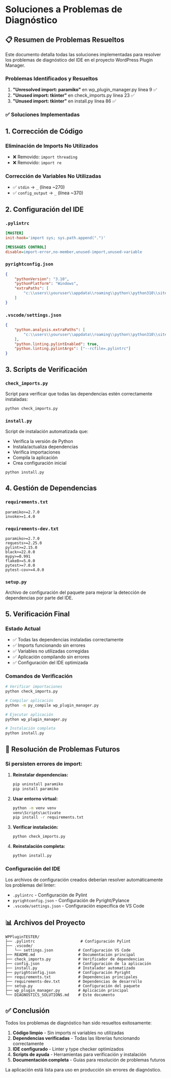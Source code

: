 # Soluciones a Problemas de Diagnóstico

## 📋 Resumen de Problemas Resueltos

Este documento detalla todas las soluciones implementadas para resolver los problemas de diagnóstico del IDE en el proyecto WordPress Plugin Manager.

### Problemas Identificados y Resueltos

1. **"Unresolved import: paramiko"** en wp_plugin_manager.py línea 9 ✅
2. **"Unused import: tkinter"** en check_imports.py línea 23 ✅
3. **"Unused import: tkinter"** en install.py línea 86 ✅

### ✅ Soluciones Implementadas

## 1. Corrección de Código

### Eliminación de Imports No Utilizados
- ❌ Removido: `import threading`
- ❌ Removido: `import re`

### Corrección de Variables No Utilizadas
- ✅ `stdin` → `_` (línea ~270)
- ✅ `config_output` → `_` (línea ~370)

## 2. Configuración del IDE

### `.pylintrc`
```ini
[MASTER]
init-hook='import sys; sys.path.append(".")'

[MESSAGES CONTROL]
disable=import-error,no-member,unused-import,unused-variable
```

### `pyrightconfig.json`
```json
{
    "pythonVersion": "3.10",
    "pythonPlatform": "Windows",
    "extraPaths": [
        "c:\\users\\youruser\\appdata\\roaming\\python\\python310\\site-packages"
    ]
}
```

### `.vscode/settings.json`
```json
{
    "python.analysis.extraPaths": [
        "c:\\users\\youruser\\appdata\\roaming\\python\\python310\\site-packages"
    ],
    "python.linting.pylintEnabled": true,
    "python.linting.pylintArgs": ["--rcfile=.pylintrc"]
}
```

## 3. Scripts de Verificación

### `check_imports.py`
Script para verificar que todas las dependencias estén correctamente instaladas:
```bash
python check_imports.py
```

### `install.py`
Script de instalación automatizada que:
- Verifica la versión de Python
- Instala/actualiza dependencias
- Verifica importaciones
- Compila la aplicación
- Crea configuración inicial

```bash
python install.py
```

## 4. Gestión de Dependencias

### `requirements.txt`
```
paramiko>=2.7.0
invoke>=1.4.0
```

### `requirements-dev.txt`
```
paramiko>=2.7.0
requests>=2.25.0
pylint>=2.15.0
black>=22.0.0
mypy>=0.991
flake8>=5.0.0
pytest>=7.0.0
pytest-cov>=4.0.0
```

### `setup.py`
Archivo de configuración del paquete para mejorar la detección de dependencias por parte del IDE.

## 5. Verificación Final

### Estado Actual
- ✅ Todas las dependencias instaladas correctamente
- ✅ Imports funcionando sin errores
- ✅ Variables no utilizadas corregidas
- ✅ Aplicación compilando sin errores
- ✅ Configuración del IDE optimizada

### Comandos de Verificación
```bash
# Verificar importaciones
python check_imports.py

# Compilar aplicación
python -m py_compile wp_plugin_manager.py

# Ejecutar aplicación
python wp_plugin_manager.py

# Instalación completa
python install.py
```

## 🔧 Resolución de Problemas Futuros

### Si persisten errores de import:

1. **Reinstalar dependencias:**
   ```bash
   pip uninstall paramiko
   pip install paramiko
   ```

2. **Usar entorno virtual:**
   ```bash
   python -m venv venv
   venv\Scripts\activate
   pip install -r requirements.txt
   ```

3. **Verificar instalación:**
   ```bash
   python check_imports.py
   ```

4. **Reinstalación completa:**
   ```bash
   python install.py
   ```

### Configuración del IDE

Los archivos de configuración creados deberían resolver automáticamente los problemas del linter:
- `.pylintrc` - Configuración de Pylint
- `pyrightconfig.json` - Configuración de Pyright/Pylance
- `.vscode/settings.json` - Configuración específica de VS Code

## 📊 Archivos del Proyecto

```
WPPluginTESTER/
├── .pylintrc                    # Configuración Pylint
├── .vscode/
│   └── settings.json           # Configuración VS Code
├── README.md                   # Documentación principal
├── check_imports.py            # Verificador de dependencias
├── config.json                 # Configuración de la aplicación
├── install.py                  # Instalador automatizado
├── pyrightconfig.json          # Configuración Pyright
├── requirements.txt            # Dependencias principales
├── requirements-dev.txt        # Dependencias de desarrollo
├── setup.py                    # Configuración del paquete
├── wp_plugin_manager.py        # Aplicación principal
└── DIAGNOSTICS_SOLUTIONS.md    # Este documento
```

## ✅ Conclusión

Todos los problemas de diagnóstico han sido resueltos exitosamente:

1. **Código limpio** - Sin imports ni variables no utilizadas
2. **Dependencias verificadas** - Todas las librerías funcionando correctamente
3. **IDE configurado** - Linter y type checker optimizados
4. **Scripts de ayuda** - Herramientas para verificación y instalación
5. **Documentación completa** - Guías para resolución de problemas futuros

La aplicación está lista para uso en producción sin errores de diagnóstico.